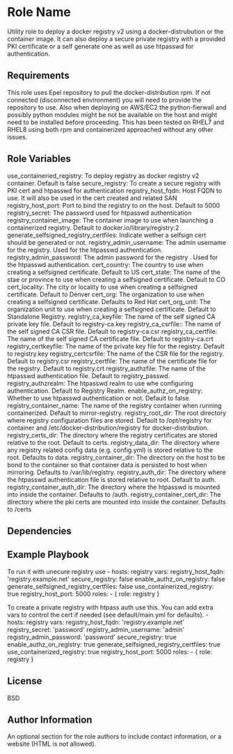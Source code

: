 Role Name
=========

Utility role to deploy a docker registry v2 using a docker-distrubution or the container image. 
It can also deploy a secure private registry with a provided PKI certificate or a self generate one as well as use htpasswd for authentication. 

Requirements
------------

This role uses Epel repository to pull the docker-distribution rpm. 
If not connected (disconnected environment) you will need to provide the repository to use. 
Also when deploying on AWS/EC2 the python-fierwall and possibly python modules might be not be available on the host and might need to be installed before proceeding. 
This has been tested on RHEL7 and RHEL8 using both rpm and containerized approached without any other issues.

Role Variables
--------------
use_containeried_registry: To deploy registry as docker registry v2 container. Default is false
secure_registry: To create a secure registry with PKI cert and htpasswd for authentication
registry_host_fqdn: Host FQDN to use. It will also be used in the cert created and related SAN
registry_host_port: Port to bind the registry to on the host. Default to 5000
registry_secret: The password used for htpasswd authentication
registry_container_image: The container image to use when launching a containerized registry. Default to docker.io/library/registry:2
generate_selfsigned_registry_certfiles: Indicate wether a selfsign cert should be generated or not.
registry_admin_username: The admin username for the registry. Used for the htpasswd authentication.
registry_admin_password: The admin password for the registry . Used for the htpasswd authentication.
cert_country: The country to use when creating a selfsigned certificate. Default to US
cert_state: The name of the stae or province to use when creating a selfsigned certificate. Default to CO
cert_locality: The city or locality to use when creating a selfsigned certificate. Default to Denver
cert_org: The organization to use when creating a selfsigned certificate. Defaults to Red Hat
cert_org_unit: The organization unit to use when creating a selfsigned certificate. Default to Standalone Registry.
registry_ca_keyfile: The name of the self signed CA private key file. Default to registry-ca.key
registry_ca_csrfile:: The name of the self signed CA CSR file. Default to registry-ca.csr
registry_ca_certfile: The name of the self signed CA certificate file. Default to registry-ca.crt
registry_certkeyfile: The name of the private key file for the registry. Default to registry.key
registry_certcsrfile: The name of the CSR file for the registry. Default to registry.csr
registry_certfile: The name of the certificate file for the registry. Default to registry.crt
registry_authzfile: The name of the htpasswd authentication file. Default to registry_passwd.
registry_authzrealm: The htpasswd realm to use whe configuring authentication. Default to Registry Realm.
enable_authz_on_registry: Whether to use htpasswd authentication or not. Default to false.
registry_container_name: The name of the registry container when running containerized. Default to mirror-registry.
registry_root_dir: The root directory where registry configuration files are stored. Default to /opt/registry for container and /etc/docker-distribution/registry for docker-distribution.
registry_certs_dir: The directory where the registry certificates are stored relative to the root. Default to certs.
registry_data_dir: The directory where any registry related config data (e.g. config.yml) is stored relative to the root. Defaults to data.
registry_container_dir: The directory on the host to be bond to the container so that container data is persisted to host when mirroring. Defaults to /var/lib/registry.
registry_auth_dir: The directory where the htpasswd authentication file is stored relative to root. Default to auth.
registry_container_auth_dir: The directory where the htpasswd is mounted into inside the container. Defaults to /auth.
registry_container_cert_dir: The directory where the pki certs are mounted into inside the container. Defaults to /certs


Dependencies
------------


Example Playbook
----------------

To run it with unecure registry use
    - hosts: registry
      vars:
        registry_host_fqdn: 'registry.example.net'
        secure_registry: false
        enable_authz_on_registry: false
        generate_selfsigned_registry_certfiles: false
        use_containerized_registry: true 
        registry_host_port: 5000
      roles:
         - { role: registry }

To create a private registry with htpass auth use this. 
You can add extra vars to control the cert if needed (see default/main.yml for defaults).
    - hosts: registry
      vars:
        registry_host_fqdn: 'registry.example.net'
        registry_secret: 'password'
        registry_admin_username: 'admin'
        registry_admin_password: 'password'
        secure_registry: true
        enable_authz_on_registry: true
        generate_selfsigned_registry_certfiles: true
        use_containerized_registry: true 
        registry_host_port: 5000
      roles:
         - { role: registry }


License
-------

BSD

Author Information
------------------

An optional section for the role authors to include contact information, or a website (HTML is not allowed).

